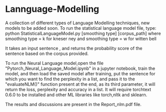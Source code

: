 # Lannguage-Modelling
A collection of different types of Language Modelling techniques, new models to be added soon.
To run the statistical language model file, type: python StatisticalLanguageModel.py [smoothing type] [corpus_path]
where smoothing type = k for kneser ney
and   smoothing type = w for witten bell

It takes an input sentence , and returns the probability score of the sentence based on the corpus provided.


To run the Neural Language model,open the file "Pytorch_Neural_Language_Model.ipynb" in a jupyter notebook, train the model, and then load the saved model after training, put the sentence for which you want to find the perplexity in a list, and pass it to the "evaluateNLM()" function present at the end, as its third parameter, it will return the loss, perplexity and accuracy in a list.
It will require torchtext 0.6.0 to be installed and other ML libraries like torch,nltk and sklearn.


The results and discussions are present in the Report_nlm.pdf file.
